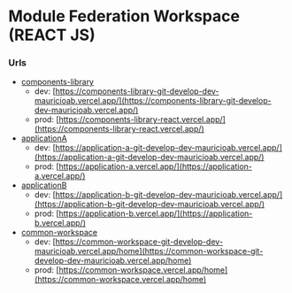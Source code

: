 # Module Federation Workspace (REACT JS)

### Urls

- [components-library](https://components-library-react.vercel.app/)
  - dev: [https://components-library-git-develop-dev-mauricioab.vercel.app/](https://components-library-git-develop-dev-mauricioab.vercel.app/)
  - prod: [https://components-library-react.vercel.app/](https://components-library-react.vercel.app/)
- [applicationA](https://application-a.vercel.app/appA)
  - dev: [https://application-a-git-develop-dev-mauricioab.vercel.app/](https://application-a-git-develop-dev-mauricioab.vercel.app/)
  - prod: [https://application-a.vercel.app/](https://application-a.vercel.app/)
- [applicationB](https://application-b.vercel.app/)
  - dev: [https://application-b-git-develop-dev-mauricioab.vercel.app/](https://application-b-git-develop-dev-mauricioab.vercel.app/)
  - prod: [https://application-b.vercel.app/](https://application-b.vercel.app/)
- [common-workspace](https://common-workspace.vercel.app/appA)
  - dev: [https://common-workspace-git-develop-dev-mauricioab.vercel.app/home](https://common-workspace-git-develop-dev-mauricioab.vercel.app/home)
  - prod: [https://common-workspace.vercel.app/home](https://common-workspace.vercel.app/home)

